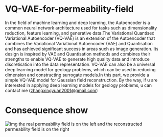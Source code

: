 # VQ-VAE-for-permeability-field
In the field of machine learning and deep learning, the Autoencoder is a common neural network architecture used for tasks such as dimensionality reduction, feature learning, and generative data.The Variational Quantised Variational Autoencoder (VQ-VAE) is an extension of the Autoencoder that combines the Variational Variational Autoencoder (VAE) and Quantisation and has achieved significant success in areas such as image generation. Its design is inspired by VAE and Quantisation methods and combines their strengths to enable VQ-VAE to generate high quality data and introduce discretisation into the data representation.
VQ-VAE can also be a universal deep learning model for geology problems, which can be used in reducing dimension and constructing surrogate models.In this part, we provide a simple VQ-VAE model for Gaussian field reconstruction.
By the way, if u are interested in applying deep learning models for geology problems, u can contact me (zhangxingyuan2001@gmail.com)
# Consequence show
![img](https://github.com/Lonewolfx111/VQ-VAE-for-permeability-field/assets/166606217/bb4fe7ea-1078-4046-a194-434fa50bcac2)
the real permeability field is on the left and the reconstructed permeability field is on the right
